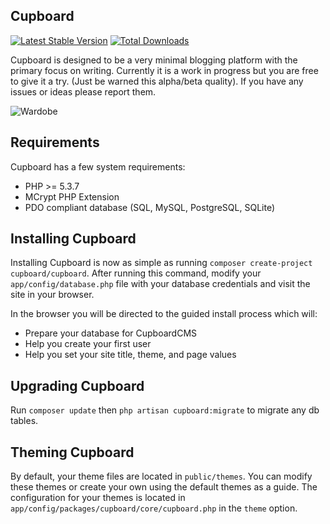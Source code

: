 ## Cupboard

[![Latest Stable Version](https://poser.pugx.org/cupboard/cupboard/version.png)](https://packagist.org/packages/cupboard/cupboard) [![Total Downloads](https://poser.pugx.org/cupboard/cupboard/d/total.png)](https://packagist.org/packages/cupboard/cupboard)

Cupboard is designed to be a very minimal blogging platform with the primary focus on writing. Currently it is a work in progress but you are free to give it a try. (Just be warned this alpha/beta quality). If you have any issues or ideas please report them.

![Wardobe](http://cupboardcms.com/media/cupboard-air-large.png)


Requirements
---------------------------------------

Cupboard has a few system requirements:

- PHP >= 5.3.7
- MCrypt PHP Extension
- PDO compliant database (SQL, MySQL, PostgreSQL, SQLite)

Installing Cupboard
---------------------------------------

Installing Cupboard is now as simple as running `composer create-project cupboard/cupboard`.
After running this command, modify your `app/config/database.php` file with your database credentials and visit the site in your browser.

In the browser you will be directed to the guided install process which will:

* Prepare your database for CupboardCMS
* Help you create your first user
* Help you set your site title, theme, and page values

Upgrading Cupboard
---------------------------------------

Run `composer update` then `php artisan cupboard:migrate` to migrate any db tables.

Theming Cupboard
---------------------------------------
By default, your theme files are located in `public/themes`.
You can modify these themes or create your own using the default themes as a guide.
The configuration for your themes is located in `app/config/packages/cupboard/core/cupboard.php` in the `theme` option.
